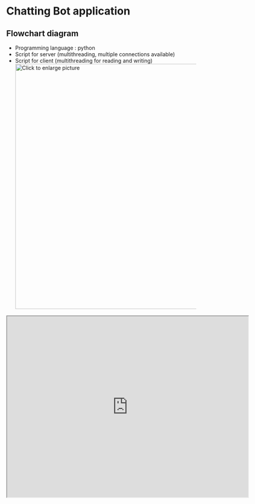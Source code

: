 # Chatting Bot application 

## Flowchart diagram 
  * Programming language : python 
  * Script for server (multithreading, multiple connections available) 
  * Script for client (multithreading for reading and writing) 
<a href="https://drive.google.com/file/d/1PTVlaWeB8lOA070kuQFy9q_TqXNoNAL7"><img src="https://drive.google.com/file/d/1PTVlaWeB8lOA070kuQFy9q_TqXNoNAL7" style="width: 650px; max-width: 100%; height: auto" title="Click to enlarge picture" />

<iframe src="https://drive.google.com/file/d/1PTVlaWeB8lOA070kuQFy9q_TqXNoNAL7/preview" width="640" height="480"></iframe>
